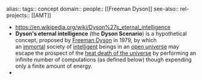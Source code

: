 alias::
tags:: concept
domain::
people:: [[Freeman Dyson]]
see-also::
rel-projects:: [[AMT]]


- https://en.wikipedia.org/wiki/Dyson%27s_eternal_intelligence
- **Dyson's eternal intelligence** (the **Dyson Scenario**) is a hypothetical concept, proposed by [Freeman Dyson](https://en.wikipedia.org/wiki/Freeman_Dyson) in 1979, by which an [immortal](https://en.wikipedia.org/wiki/Immortality) society of [intelligent](https://en.wikipedia.org/wiki/Intelligence_(trait)) beings in an [open universe](https://en.wikipedia.org/wiki/Open_universe) may escape the prospect of the [heat death of the universe](https://en.wikipedia.org/wiki/Heat_death_of_the_universe) by performing an infinite number of computations (as defined below) though expending only a finite amount of energy.
-
